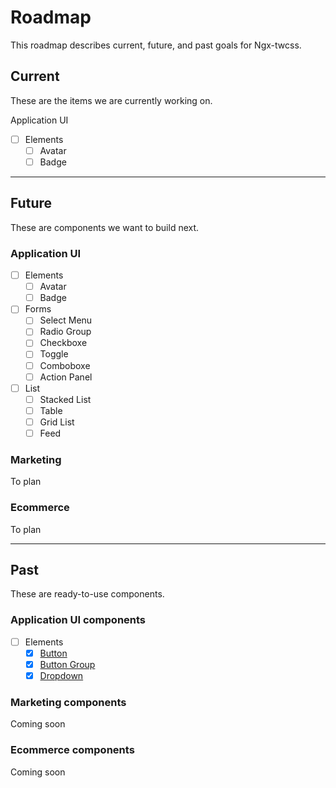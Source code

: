 # Roadmap

This roadmap describes current, future, and past goals for Ngx-twcss.

## Current

These are the items we are currently working on.

Application UI

- [ ] Elements
  - [ ] Avatar
  - [ ] Badge

---

## Future

These are components we want to build next.

### Application UI

- [ ] Elements
  - [ ] Avatar
  - [ ] Badge
- [ ] Forms
  - [ ] Select Menu
  - [ ] Radio Group
  - [ ] Checkboxe
  - [ ] Toggle
  - [ ] Comboboxe
  - [ ] Action Panel
- [ ] List
  - [ ] Stacked List
  - [ ] Table
  - [ ] Grid List
  - [ ] Feed

### Marketing

To plan

### Ecommerce

To plan

---

## Past

These are ready-to-use components.

### Application UI components

- [ ] Elements
  - [x] [Button](components/buttons.md)
  - [x] [Button Group](components/buttons-group.md)
  - [x] [Dropdown](components/dropdown.md)

### Marketing components

Coming soon

### Ecommerce components

Coming soon
